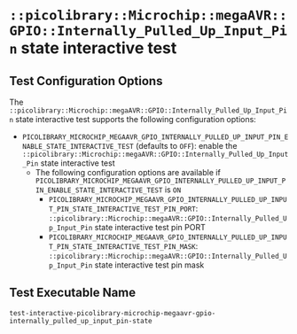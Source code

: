 # `::picolibrary::Microchip::megaAVR::GPIO::Internally_Pulled_Up_Input_Pin` state interactive test

## Test Configuration Options
The `::picolibrary::Microchip::megaAVR::GPIO::Internally_Pulled_Up_Input_Pin` state
interactive test supports the following configuration options:
- `PICOLIBRARY_MICROCHIP_MEGAAVR_GPIO_INTERNALLY_PULLED_UP_INPUT_PIN_ENABLE_STATE_INTERACTIVE_TEST`
  (defaults to `OFF`): enable the
  `::picolibrary::Microchip::megaAVR::GPIO::Internally_Pulled_Up_Input_Pin` state
  interactive test
    - The following configuration options are available if
      `PICOLIBRARY_MICROCHIP_MEGAAVR_GPIO_INTERNALLY_PULLED_UP_INPUT_PIN_ENABLE_STATE_INTERACTIVE_TEST`
      is `ON`
        - `PICOLIBRARY_MICROCHIP_MEGAAVR_GPIO_INTERNALLY_PULLED_UP_INPUT_PIN_STATE_INTERACTIVE_TEST_PIN_PORT`:
          `::picolibrary::Microchip::megaAVR::GPIO::Internally_Pulled_Up_Input_Pin` state
          interactive test pin PORT
        - `PICOLIBRARY_MICROCHIP_MEGAAVR_GPIO_INTERNALLY_PULLED_UP_INPUT_PIN_STATE_INTERACTIVE_TEST_PIN_MASK`:
          `::picolibrary::Microchip::megaAVR::GPIO::Internally_Pulled_Up_Input_Pin` state
          interactive test pin mask

## Test Executable Name
`test-interactive-picolibrary-microchip-megaavr-gpio-internally_pulled_up_input_pin-state`

